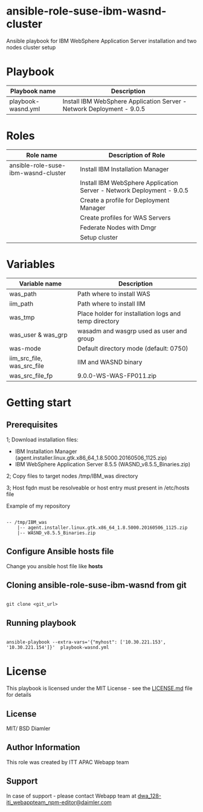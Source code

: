 
# ansible-role-suse-ibm-wasnd-cluster

Ansible playbook for IBM WebSphere Application Server installation and two nodes cluster setup

# Playbook

| Playbook name      | Description                                                           |
| ------------------ | --------------------------------------------------------------------- |
| playbook-wasnd.yml | Install IBM WebSphere Application Server - Network Deployment - 9.0.5 |

# Roles

| Role name          | Description of Role                                                   |
| -------------------| --------------------------------------------------------------------- |
| ansible-role-suse-ibm-wasnd-cluster | Install IBM Installation Manager                     |
                     | Install IBM WebSphere Application Server - Network Deployment - 9.0.5 |
                     | Create a profile for Deployment Manager                               |
                     | Create profiles for WAS Servers                                       |
                     | Federate Nodes with Dmgr                                              |
                     | Setup cluster                                                         |

# Variables

| Variable name      | Description                                                           |
| ------------------ | --------------------------------------------------------------------- |
| was_path           | Path where to install WAS                                             |
| iim_path           | Path where to install IIM                                             |
| was_tmp            | Place holder for installation logs and temp directory                 |
| was_user & was_grp | wasadm and wasgrp used as user and group                              |
| was-mode           | Default directory mode (default: 0750)                                |
| iim_src_file, was_src_file| IIM and WASND binary                                           |
| was_src_file_fp    | 9.0.0-WS-WAS-FP011.zip                                                |


# Getting start

## Prerequisites

1; Download installation files:

* IBM Installation Manager (agent.installer.linux.gtk.x86_64_1.8.5000.20160506_1125.zip)
* IBM WebSphere Application Server 8.5.5 (WASND_v8.5.5_Binaries.zip)

2; Copy files to target nodes /tmp/IBM_was directory

3; Host fqdn must be resolveable or host entry must present in /etc/hosts file

Example of my repository

```

-- /tmp/IBM_was
    |-- agent.installer.linux.gtk.x86_64_1.8.5000.20160506_1125.zip
    |-- WASND_v8.5.5_Binaries.zip

```

## Configure Ansible hosts file

Change you ansible host file like **hosts**

## Cloning ansible-role-suse-ibm-wasnd from git

```

git clone <git_url>

```

## Running playbook

```

ansible-playbook --extra-vars='{"myhost": ['10.30.221.153', '10.30.221.154']}'  playbook-wasnd.yml

```

# License

This playbook is licensed under the MIT License - see the [LICENSE.md](LICENSE.md) file for details

License
-------

MIT/ BSD
Diamler

Author Information
------------------

This role was created by ITT APAC Webapp team

Support
-------

In case of support - please contact Webapp team at dwa_128-iti_webappteam_npm-editor@daimler.com
